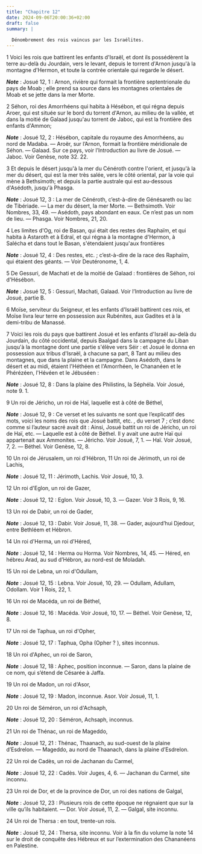 ```yaml
---
title: "Chapitre 12"
date: 2024-09-06T20:00:36+02:00
draft: false
summary: |
  
  Dénombrement des rois vaincus par les Israélites.
---
```



1 Voici les rois que battirent les enfants d'Israël, et dont ils possédèrent la terre au-delà du Jourdain, vers le levant, depuis le torrent d'Arnon jusqu'à la montagne d'Hermon, et toute la contrée orientale qui regarde le désert.

***Note*** :  Josué 12, 1 : Arnon, rivière qui formait la frontière septentrionale du pays de Moab ; elle prend sa source dans les montagnes orientales de Moab et se jette dans la mer Morte.

2 Séhon, roi des Amorrhéens qui habita à Hésébon, et qui régna depuis Aroer, qui est située sur le bord du torrent d'Arnon, au milieu de la vallée, et dans la moitié de Galaad jusqu'au torrent de Jaboc, qui est la frontière des enfants d'Ammon;

***Note*** :  Josué 12, 2 : Hésébon, capitale du royaume des Amorrhéens, au nord de Madaba. ― Aroër, sur l’Arnon, formait la frontière méridionale de Séhon. ― Galaad. Sur ce pays, voir l’Introduction au livre de Josué. ― Jaboc. Voir Genèse, note 32. 22.

3 Et depuis le désert jusqu'à la mer du Cénéroth contre l'οrient, et jusqu'à la mer du désert, qui est la mer très salée, vers le côté oriental, par la voie qui mène à Bethsimoth; et depuis la partie australe qui est au-dessous d'Asédoth, jusqu'à Phasga.

***Note*** :  Josué 12, 3 : La mer de Cénéroth, c’est-à-dire de Génésareth ou lac de Tibériade. ― La mer du désert, la mer Morte. ― Bethsimoth. Voir Nombres, 33, 49. ― Asédoth, pays abondant en eaux. Ce n’est pas un nom de lieu. ― Phasga. Voir Nombres, 21, 20.

4 Les limites d'Og, roi de Basan, qui était des restes des Raphaïm, et qui habita à Astaroth et à Edraï, et qui régna à la montagne d'Hermon, à Salécha et dans tout le Basan, s'étendaient jusqu'aux frontières

***Note*** :  Josué 12, 4 : Des restes, etc. ; c’est-à-dire de la race des Raphaïm, qui étaient des géants. ― Voir Deutéronome, 1, 4.

5 De Gessuri, de Machati et de la moitié de Galaad : frontières de Séhon, roi d'Hésébon.

***Note*** :  Josué 12, 5 : Gessuri, Machati, Galaad. Voir l’Introduction au livre de Josué, partie B.


6 Moïse, serviteur du Seigneur, et les enfants d'Israël battirent ces rois, et Moïse livra leur terre en possession aux Rubénites, aux Gadites et à la demi-tribu de Manassé.


7 Voici les rois du pays que battirent Josué et les enfants d'Israël au-delà du Jourdain, du côté occidental, depuis Baalgad dans la campagne du Liban jusqu'à la montagne dont une partie s'élève vers Séir : et Josué le donna en possession aux tribus d'Israël, à chacune sa part, 8 Tant au milieu des montagnes, que dans la plaine et la campagne. Dans Asédoth, dans le désert et au midi, étaient l'Héthéen et l'Amorrhéen, le Chananéen et le Phérézéen, l'Hévéen et le Jébuséen :

***Note*** :  Josué 12, 8 : Dans la plaine des Philistins, la Séphéla. Voir Josué, note 9. 1.


9 Un roi de Jéricho, un roi de Haï, laquelle est à côté de Béthel,

***Note*** :  Josué 12, 9 : Ce verset et les suivants ne sont que l’explicatif des mots, voici les noms des rois que Josué battit, etc. , du verset 7 ; c’est donc comme si l’auteur sacré avait dit : Ainsi, Josué battit un roi de Jéricho, un roi de Haï, etc. ― Laquelle est à côté de Béthel. Il y avait une autre Haï qui appartenait aux Ammonites. ― Jéricho. Voir Josué, 7, 1. ― Haï. Voir Josué, 7, 2. ― Béthel. Voir Genèse, 12, 8.

10 Un roi de Jérusalem, un roi d'Hébron, 11 Un roi de Jérimoth, un roi de Lachis,

***Note*** :  Josué 12, 11 : Jérimoth, Lachis. Voir Josué, 10, 3.

12 Un roi d'Eglon, un roi de Gazer,

***Note*** :  Josué 12, 12 : Eglon. Voir Josué, 10, 3. ― Gazer. Voir 3 Rois, 9, 16.

13 Un roi de Dabir, un roi de Gader,

***Note*** :  Josué 12, 13 : Dabir. Voir Josué, 11, 38. ― Gader, aujourd’hui Djedour, entre Bethléem et Hébron.

14 Un roi d'Herma, un roi d'Héred,

***Note*** :  Josué 12, 14 : Herma ou Horma. Voir Nombres, 14, 45. ― Héred, en hébreu Arad, au sud d’Hébron, au nord-est de Moladah.

15 Un roi de Lebna, un roi d'Odullam,

***Note*** :  Josué 12, 15 : Lebna. Voir Josué, 10, 29. ― Odullam, Adullam, Odollam. Voir 1 Rois, 22, 1.

16 Un roi de Macéda, un roi de Béthel,

***Note*** :  Josué 12, 16 : Macéda. Voir Josué, 10, 17. ― Béthel. Voir Genèse, 12, 8.

17 Un roi de Taphua, un roi d'Opher,

***Note*** :  Josué 12, 17 : Taphua, Opha (Opher ? ), sites inconnus.

18 Un roi d'Aphec, un roi de Saron,

***Note*** :  Josué 12, 18 : Aphec, position inconnue. ― Saron, dans la plaine de ce nom, qui s’étend de Césarée à Jaffa.

19 Un roi de Madon, un roi d'Asor,

***Note*** :  Josué 12, 19 : Madon, inconnue. Asor. Voir Josué, 11, 1.

20 Un roi de Séméron, un roi d'Achsaph,

***Note*** :  Josué 12, 20 : Séméron, Achsaph, inconnus.

21 Un roi de Thénac, un roi de Mageddo,

***Note*** :  Josué 12, 21 : Thénac, Thaanach, au sud-ouest de la plaine d’Esdrelon. ― Mageddo, au nord de Thaanach, dans la plaine d’Esdrelon.

22 Un roi de Cadès, un roi de Jachanan du Carmel,

***Note*** :  Josué 12, 22 : Cadès. Voir Juges, 4, 6. ― Jachanan du Carmel, site inconnu.

23 Un roi de Dor, et de la province de Dor, un roi des nations de Galgal,

***Note*** :  Josué 12, 23 : Plusieurs rois de cette époque ne régnaient que sur la ville qu’ils habitaient. ― Dor. Voir Josué, 11, 2. ― Galgal, site inconnu.

24 Un roi de Thersa : en tout, trente-un rois.

***Note*** :  Josué 12, 24 : Thersa, site inconnu. Voir à la fin du volume la note 14 sur le droit de conquête des Hébreux et sur l’extermination des Chananéens en Palestine.

